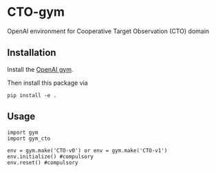 # CTO-gym
OpenAI environment for Cooperative Target Observation (CTO) domain


## Installation

Install the [OpenAI gym](https://gym.openai.com/docs/).

Then install this package via

```
pip install -e .
```

## Usage

```
import gym
import gym_cto

env = gym.make('CTO-v0') or env = gym.make('CTO-v1')
env.initialize() #compulsory
env.reset() #compulsory
```